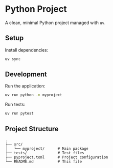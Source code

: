 # Python Project

A clean, minimal Python project managed with `uv`.

## Setup

Install dependencies:
```bash
uv sync
```

## Development

Run the application:
```bash
uv run python -m myproject
```

Run tests:
```bash
uv run pytest
```

## Project Structure

```
.
├── src/
│   └── myproject/      # Main package
├── tests/              # Test files
├── pyproject.toml      # Project configuration
└── README.md           # This file
```
